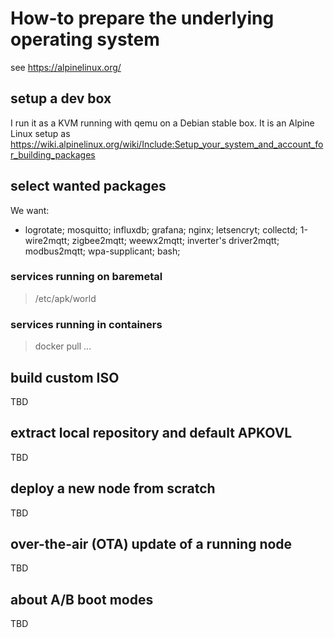 # How-to prepare the underlying operating system

see https://alpinelinux.org/

## setup a dev box

I run it as a KVM running with qemu on a Debian stable box. It is an Alpine Linux setup as https://wiki.alpinelinux.org/wiki/Include:Setup_your_system_and_account_for_building_packages

## select wanted packages

We want:
- logrotate; mosquitto; influxdb; grafana; nginx; letsencryt; collectd; 1-wire2mqtt; zigbee2mqtt; weewx2mqtt; inverter's driver2mqtt; modbus2mqtt; wpa-supplicant; bash; 

### services running on baremetal

> /etc/apk/world

### services running in containers

> docker pull ...

## build custom ISO

TBD

## extract local repository and default APKOVL

TBD

## deploy a new node from scratch

TBD

## over-the-air (OTA) update of a running node

TBD

## about A/B boot modes

TBD
